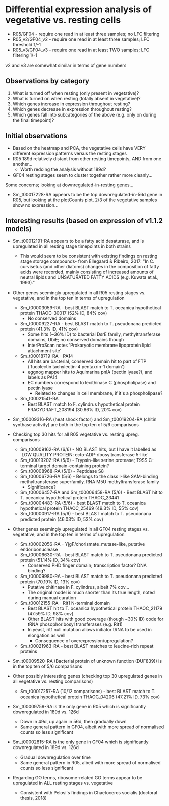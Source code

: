 # Differential expression analysis of vegetative vs. resting cells

* R05/GF04 - require one read in at least three samples; no LFC filtering
* R05_v2/GF04_v2 - require one read in at least three samples; LFC threshold 1/-1
* R05_v3/GF04_v3 - require one read in at least TWO samples; LFC filtering 1/-1

v2 and v3 are somewhat similar in terms of gene numbers

## Observations by category

1. What is turned off when resting (only present in vegetative)?
2. What is turned on when resting (totally absent in vegetative)?
3. Which genes increase in expression throughout resting?
4. Which genes decrease in expression throughout resting?
5. Which genes fall into subcategories of the above (e.g. only on during the final timepoint)?


## Initial observations

* Based on the heatmap and PCA, the vegetative cells have VERY different expression patterns versus the resting stages
* R05 189d relatively distant from other resting timepoints, AND from one another...
  * Worth redoing the analysis without 189d?
* GF04 resting stages seem to cluster together rather more cleanly...

Some concerns; looking at downregulated-in-resting genes...
* Sm_t00017228-RA appears to be the top downregulated-in-56d gene in R05, but looking at the plotCounts plot, 2/3 of the vegetative
  samples show no expression...

## Interesting results (based on expression of v1.1.2 models)

* Sm_t00012191-RA appears to be a fatty acid desaturase, and is upregulated in all resting stage timepoints in both strains
  * This would seem to be consistent with existing findings on resting stage storage compounds- from Ellegaard & Ribeiro, 2017:
    "In C. curvisetus (and other diatoms) changes in the composition of fatty acids were recorded,
     mainly consisting of increased amounts of neutral lipids and UNSATURATED FATTY ACIDS (e.g. Kuwata et al., 1993)."

* Other genes seemingly upregulated in all R05 resting stages vs. vegetative, and in the top ten in terms of upregulation
  * Sm_t00003059-RA - best BLAST match to T. oceanica hypothetical protein THAOC-30017 (52% ID, 84% cov)
    * No conserved domains
  * Sm_t00009227-RA - best BLAST match to T. pseudonana predicted protein (41.3% ID, 41% cov)
    * Some hits (~36% ID) to bacterial DsrE family, methyltransferase domains, UbiE; no conserved domains though
    * InterProScan notes 'Prokaryotic membrane lipoprotein lipid attachment site'
  * Sm_t00018719-RA - PA14
    * All hits are bacterial, conserved domain hit to part of FTP ('fucolectin tachylectin-4 pentaxrin-1 domain')
    * eggnog mapper hits to Aquimarina pnlA (pectin lyase?), and labels as PA14
    * EC numbers correspond to lecithinase C (phospholipase) and pectin lyase
      * Related to changes in cell membrane, if it's a phospholipase?
  * Sm_t00021541-RA
    * Best BLAST match to F. cylindrus hypothetical protein FRACYDRAFT_208194 (30.66% ID, 20% cov)
* Sm_t00009316-RA (heat shock factor) and Sm_t00019204-RA (chitin synthase activity) are both in the top ten of 5/6 comparisons
* Checking top 30 hits for all R05 vegetative vs. resting upreg. comparisons
  * Sm_t00009162-RA (6/6) - NO BLAST hits, but I have it labelled as 'LOW QUALITY PROTEIN: ecto-ADP-ribosyltransferase 5-like'
  * Sm_t00019202-RA (5/6) - Trypsin-like serine protease; T9SS C-terminal target domain-containing protein?
  * Sm_t00008968-RA (5/6) - Peptidase S8
  * Sm_t00006726-RA (5/6) - Belongs to the class I-like SAM-binding methyltransferase superfamily. RNA M5U methyltransferase family
    * Significance?
  * Sm_t00006457-RA and Sm_t00006458-RA (5/6) - Best BLAST hit to T. oceanica hypothetical protein THAOC_23441
  * Sm_t00004483-RA (5/6) - best BLAST match to T. oceanica hypothetical protein THAOC_25469 (49.3% ID, 55% cov)
  * Sm_t00000917-RA (5/6) - best BLAST match to T. pseudonana predicted protein (46.03% ID, 53% cov)

* Other genes seemingly upregulated in all GF04 resting stages vs. vegetative, and in the top ten in terms of upregulation
  * Sm_t00002056-RA - YjgF/chorismate_mutase-like, putative endoribonuclease
  * Sm_t00006630-RA - best BLAST match to T. pseudonana predicted protein (51.14% ID, 34% cov)
    * Conserved PHD finger domain; transcription factor? DNA binding?
  * Sm_t00009980-RA - best BLAST match to T. pseudonana predicted protein (70.19% ID, 13% cov)
    * Putative chitinase in F. cylindrus, albeit 7% cov...
    * The original model is much shorter than its true length, noted during manual curation
  * Sm_t00012155-RA - Rit1 N-terminal domain
    * Best BLAST hit to T. oceanica hypothetical protein THAOC_21179 (47.59% ID, 98% cov)
    * Other BLAST hits with good coverage (though ~30% ID) code for tRNA phosophoribosyl transferases (e.g. Rit1)
    * In yeast, rit1 null mutation allows initiator tRNA to be used in elongation as well
      * Consequence of overexpression/upregulation?
  * Sm_t00021963-RA - best BLAST matches to leucine-rich repeat proteins
* Sm_t00009520-RA (Bacterial protein of unknown function (DUF839)) is in the top ten of 5/6 comparisons

* Other possibly interesting genes (checking top 30 upregulated genes in all vegetative vs. resting comparisons)
  * Sm_t00017257-RA (10/12 comparisons) - best BLAST match to T. oceanica hypothetical protein THAOC_04206 (47.21% ID, 73% cov)


* Sm_t00009759-RA is the only gene in R05 which is significantly downregulated in 189d vs. 126d
  * Down in 49d, up again in 56d, then gradually down
  * Same general pattern in GF04, albeit with more spread of normalised counts so less significant
* Sm_t00002815-RA is the only gene in GF04 which is significantly downregulated in 189d vs. 126d
  * Gradual downregulation over time
  * Same general pattern in R05, albeit with more spread of normalised counts so less significant


* Regarding GO terms, ribosome-related GO terms appear to be upregulated in ALL resting stages vs. vegetative
  * Consistent with Pelosi's findings in Chaetoceros socialis (doctoral thesis, 2018)
